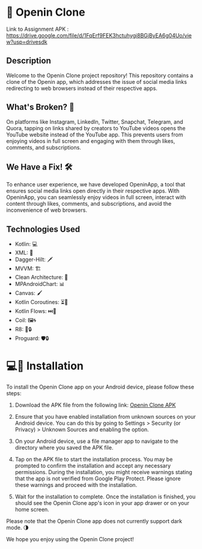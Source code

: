 # 📱 Openin Clone


Link to Assignment APK : https://drive.google.com/file/d/1FqErf9FEK3hctuhygi8BGjByEA6g04Uo/view?usp=drivesdk

## Description

Welcome to the Openin Clone project repository! This repository contains a clone of the Openin app, which addresses the issue of social media links redirecting to web browsers instead of their respective apps.

## What's Broken? 🚫

On platforms like Instagram, LinkedIn, Twitter, Snapchat, Telegram, and Quora, tapping on links shared by creators to YouTube videos opens the YouTube website instead of the YouTube app. This prevents users from enjoying videos in full screen and engaging with them through likes, comments, and subscriptions.

## We Have a Fix! 🛠️

To enhance user experience, we have developed OpeninApp, a tool that ensures social media links open directly in their respective apps. With OpeninApp, you can seamlessly enjoy videos in full screen, interact with content through likes, comments, and subscriptions, and avoid the inconvenience of web browsers.

## Technologies Used

- Kotlin: 💻
- XML: 🎨
- Dagger-Hilt: 🗡️
- MVVM: 🏗️
- Clean Architecture: 🏢
- MPAndroidChart: 📊
- Canvas: 🖌️
- Kotlin Coroutines: ⏳🧪
- Kotlin Flows: ⏭️🌊
- Coil: 🖼️🌀
- R8: 🔧🔒
- Proguard: 🛡️🔒

#  💻📲 Installation

To install the Openin Clone app on your Android device, please follow these steps:

1. Download the APK file from the following link: [Openin Clone APK](https://drive.google.com/file/d/1FqErf9FEK3hctuhygi8BGjByEA6g04Uo/view?usp=drivesdk)

2. Ensure that you have enabled installation from unknown sources on your Android device. You can do this by going to Settings > Security (or Privacy) > Unknown Sources and enabling the option.

3. On your Android device, use a file manager app to navigate to the directory where you saved the APK file.

4. Tap on the APK file to start the installation process. You may be prompted to confirm the installation and accept any necessary permissions. During the installation, you might receive warnings stating that the app is not verified from Google Play Protect. Please ignore these warnings and proceed with the installation.

5. Wait for the installation to complete. Once the installation is finished, you should see the Openin Clone app's icon in your app drawer or on your home screen.


Please note that the Openin Clone app does not currently support dark mode. 🌗

We hope you enjoy using the Openin Clone project!
